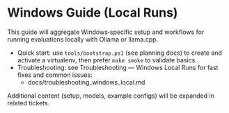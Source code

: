# Windows Guide (Local Runs)

This guide will aggregate Windows‑specific setup and workflows for running evaluations locally with Ollama or llama.cpp.

- Quick start: use `tools/bootstrap.ps1` (see planning docs) to create and activate a virtualenv, then prefer `make smoke` to validate basics.
- Troubleshooting: see Troubleshooting — Windows Local Runs for fast fixes and common issues:
  - docs/troubleshooting_windows_local.md

Additional content (setup, models, example configs) will be expanded in related tickets.

